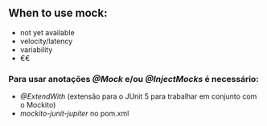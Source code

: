 ## When to use mock:

* not yet available
* velocity/latency
* variability
* €€

### Para usar anotações *@Mock* e/ou *@InjectMocks* é necessário:

* *@ExtendWith* (extensão para o JUnit 5 para trabalhar em conjunto com o Mockito)
* *mockito-junit-jupiter* no pom.xml
